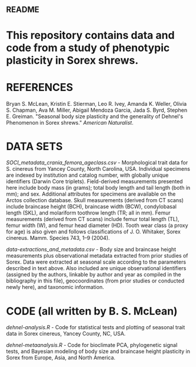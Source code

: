 ## README

# This repository contains data and code from a study of phenotypic plasticity in Sorex shrews.

# REFERENCES
Bryan S. McLean, Kristin E. Stierman, Leo R. Ivey, Amanda K. Weller, Olivia S. Chapman, Ava M. Miller, Abigail Mendoza Garcia, Jada S. Byrd, Stephen E. Greiman. "Seasonal body size plasticity and the generality of Dehnel's Phenomenon in Sorex shrews." _American Naturalist_.

# DATA SETS
_SOCI_metadata_crania_femora_ageclass.csv_ - Morphological trait data for S. cinereus from Yancey County, North Carolina, USA. Individual specimens are indexed by institution and catalog number, with globally unique identifiers (Darwin Core triplets). Field-derived measurements presented here include body mass (in grams); total body length and tail length (both in mm); and sex. Additional attributes for specimens are available on the Arctos collection database. Skull measurements (derived from CT scans) include braincase height (BCH), braincase width (BCW), condylobasal length (SKL), and molariform toothrow length (TR; all in mm). Femur measurements (derived from CT scans) include femur total length (TL), femur width (W), and femur head diameter (HD). Tooth wear class (a proxy for age) is also given and follows classifications of J. O. Whitaker, Sorex cinereus. Mamm. Species 743, 1–9 (2004). 

_data-extractions_and_metadata.csv_ - Body size and braincase height measurements plus observational metadata extracted from prior studies of Sorex. Data were extracted at seasonal scale according to the parameters described in text above. Also included are unique observational identifiers (assigned by the authors, linkable by author and year as compiled in the bibliography in this file), geocoordinates (from prior studies or conducted newly here), and taxonomic information.

# CODE (all written by B. S. McLean)
_dehnel-analysis.R_ - Code for statistical tests and plotting of seasonal trait data in Sorex cinereus, Yancey County, NC, USA.

_dehnel-metaanalysis.R_ - Code for bioclimate PCA, phylogenetic signal tests, and Bayesian modeling of body size and braincase height plasticity in Sorex from Europe, Asia, and North America.
